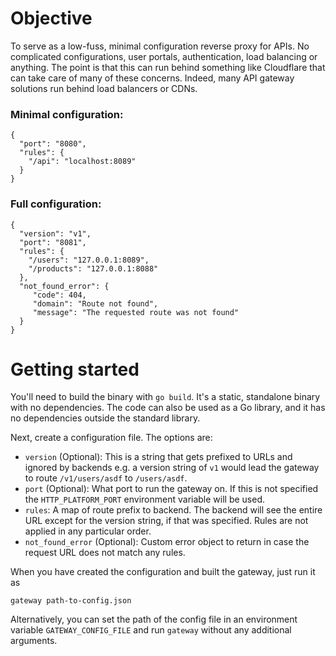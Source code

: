 # Objective

To serve as a low-fuss, minimal configuration reverse proxy for APIs. No complicated configurations, user portals, authentication, load balancing or anything. The point is that this can run behind something like Cloudflare that can take care of many of these concerns. Indeed, many API gateway solutions run behind load balancers or CDNs.

### Minimal configuration:

```
{
  "port": "8080",
  "rules": {
    "/api": "localhost:8089"
  }
}
```

### Full configuration:

```
{
  "version": "v1",
  "port": "8081",
  "rules": {
    "/users": "127.0.0.1:8089",
    "/products": "127.0.0.1:8088"
  },
  "not_found_error": {
     "code": 404,
     "domain": "Route not found",
     "message": "The requested route was not found"
  }
}
```

# Getting started

You'll need to build the binary with `go build`. It's a static, standalone binary with no dependencies. The code can also be used as a Go library, and it has no dependencies outside the standard library.

Next, create a configuration file. The options are:

* `version` (Optional): This is a string that gets prefixed to URLs and ignored by backends e.g. a version string of `v1` would lead the gateway to route `/v1/users/asdf` to `/users/asdf`.
* `port` (Optional): What port to run the gateway on. If this is not specified the `HTTP_PLATFORM_PORT` environment variable will be used.
* `rules`: A map of route prefix to backend. The backend will see the entire URL except for the version string, if that was specified. Rules are not applied in any particular order.
* `not_found_error` (Optional): Custom error object to return in case the request URL does not match any rules.

When you have created the configuration and built the gateway, just run it as

```
gateway path-to-config.json
```

Alternatively, you can set the path of the config file in an environment variable `GATEWAY_CONFIG_FILE` and run `gateway` without any additional arguments.
